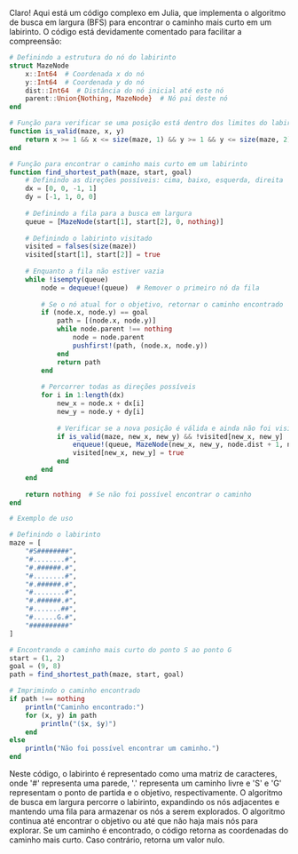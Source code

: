 Claro! Aqui está um código complexo em Julia, que implementa o algoritmo de busca em largura (BFS) para encontrar o caminho mais curto em um labirinto. O código está devidamente comentado para facilitar a compreensão:

```julia
# Definindo a estrutura do nó do labirinto
struct MazeNode
    x::Int64  # Coordenada x do nó
    y::Int64  # Coordenada y do nó
    dist::Int64  # Distância do nó inicial até este nó
    parent::Union{Nothing, MazeNode}  # Nó pai deste nó
end

# Função para verificar se uma posição está dentro dos limites do labirinto
function is_valid(maze, x, y)
    return x >= 1 && x <= size(maze, 1) && y >= 1 && y <= size(maze, 2) && maze[x, y] != '#'
end

# Função para encontrar o caminho mais curto em um labirinto
function find_shortest_path(maze, start, goal)
    # Definindo as direções possíveis: cima, baixo, esquerda, direita
    dx = [0, 0, -1, 1]
    dy = [-1, 1, 0, 0]
    
    # Definindo a fila para a busca em largura
    queue = [MazeNode(start[1], start[2], 0, nothing)]
    
    # Definindo o labirinto visitado
    visited = falses(size(maze))
    visited[start[1], start[2]] = true
    
    # Enquanto a fila não estiver vazia
    while !isempty(queue)
        node = dequeue!(queue)  # Remover o primeiro nó da fila
        
        # Se o nó atual for o objetivo, retornar o caminho encontrado
        if (node.x, node.y) == goal
            path = [(node.x, node.y)]
            while node.parent !== nothing
                node = node.parent
                pushfirst!(path, (node.x, node.y))
            end
            return path
        end
        
        # Percorrer todas as direções possíveis
        for i in 1:length(dx)
            new_x = node.x + dx[i]
            new_y = node.y + dy[i]
            
            # Verificar se a nova posição é válida e ainda não foi visitada
            if is_valid(maze, new_x, new_y) && !visited[new_x, new_y]
                enqueue!(queue, MazeNode(new_x, new_y, node.dist + 1, node))
                visited[new_x, new_y] = true
            end
        end
    end
    
    return nothing  # Se não foi possível encontrar o caminho
end

# Exemplo de uso

# Definindo o labirinto
maze = [
    "#S########",
    "#........#",
    "#.######.#",
    "#........#",
    "#.######.#",
    "#........#",
    "#.######.#",
    "#.......##",
    "#......G.#",
    "##########"
]

# Encontrando o caminho mais curto do ponto S ao ponto G
start = (1, 2)
goal = (9, 8)
path = find_shortest_path(maze, start, goal)

# Imprimindo o caminho encontrado
if path !== nothing
    println("Caminho encontrado:")
    for (x, y) in path
        println("($x, $y)")
    end
else
    println("Não foi possível encontrar um caminho.")
end
```

Neste código, o labirinto é representado como uma matriz de caracteres, onde '#' representa uma parede, '.' representa um caminho livre e 'S' e 'G' representam o ponto de partida e o objetivo, respectivamente. O algoritmo de busca em largura percorre o labirinto, expandindo os nós adjacentes e mantendo uma fila para armazenar os nós a serem explorados. O algoritmo continua até encontrar o objetivo ou até que não haja mais nós para explorar. Se um caminho é encontrado, o código retorna as coordenadas do caminho mais curto. Caso contrário, retorna um valor nulo.